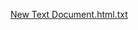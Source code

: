 [New Text Document.html.txt](https://github.com/user-attachments/files/18689105/New.Text.Document.html.txt)

